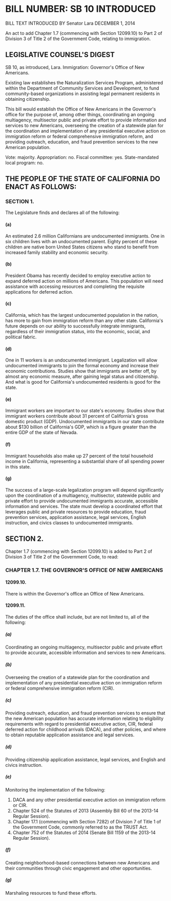 # BILL NUMBER: SB 10 INTRODUCED

BILL TEXT
INTRODUCED BY Senator Lara
DECEMBER 1, 2014

An act to add Chapter 1.7 (commencing with Section 12099.10) to
Part 2 of Division 3 of Title 2 of the Government Code, relating to
immigration.

## LEGISLATIVE COUNSEL'S DIGEST

SB 10, as introduced, Lara. Immigration: Governor's Office of New Americans.

Existing law establishes the Naturalization Services Program,
administered within the Department of Community Services and
Development, to fund community-based organizations in assisting legal
permanent residents in obtaining citizenship.

This bill would establish the Office of New Americans in the
Governor's office for the purpose of, among other things,
coordinating an ongoing multiagency, multisector public and private
effort to provide information and services to new Americans,
overseeing the creation of a statewide plan for the coordination and
implementation of any presidential executive action on immigration
reform or federal comprehensive immigration reform, and providing
outreach, education, and fraud prevention services to the new
American population.

Vote: majority. Appropriation: no. Fiscal committee: yes.
State-mandated local program: no.

## THE PEOPLE OF THE STATE OF CALIFORNIA DO ENACT AS FOLLOWS:

### SECTION 1.

The Legislature finds and declares all of the following:

#### (a)
An estimated 2.6 million Californians are undocumented
immigrants. One in six children lives with an undocumented parent.
Eighty percent of these children are native born United States
citizens who stand to benefit from increased family stability and
economic security.
#### (b)
President Obama has recently decided to employ executive
action to expand deferred action on millions of Americans. This
population will need assistance with accessing resources and
completing the requisite applications for deferred action.
#### (c)
California, which has the largest undocumented population in
the nation, has more to gain from immigration reform than any other
state. California's future depends on our ability to successfully
integrate immigrants, regardless of their immigration status, into
the economic, social, and political fabric.
#### (d)
One in 11 workers is an undocumented immigrant. Legalization
will allow undocumented immigrants to join the formal economy and
increase their economic contributions. Studies show that immigrants
are better off, by almost any economic measure, after gaining legal
status and citizenship. And what is good for California's
undocumented residents is good for the state.
#### (e)
Immigrant workers are important to our state's economy.
Studies show that immigrant workers contribute about 31 percent of
California's gross domestic product (GDP). Undocumented immigrants in
our state contribute about $130 billion of California's GDP, which
is a figure greater than the entire GDP of the state of Nevada.
#### (f)
Immigrant households also make up 27 percent of the total
household income in California, representing a substantial share of
all spending power in this state.
#### (g)
The success of a large-scale legalization program will depend
significantly upon the coordination of a multiagency, multisector,
statewide public and private effort to provide undocumented
immigrants accurate, accessible information and services. The state
must develop a coordinated effort that leverages public and private
resources to provide education, fraud prevention services,
application assistance, legal services, English instruction, and
civics classes to undocumented immigrants.

## SECTION 2.

Chapter 1.7 (commencing with Section 12099.10) is added to
Part 2 of Division 3 of Title 2 of the Government Code, to read:
  
### CHAPTER 1.7.  THE GOVERNOR'S OFFICE OF NEW AMERICANS

#### 12099.10.
There is within the Governor's office an Office of New Americans.

#### 12099.11.
The duties of the office shall include, but are not limited to,
all of the following:

##### (a)
Coordinating an ongoing multiagency, multisector public and
private effort to provide accurate, accessible information and
services to new Americans.
##### (b)
Overseeing the creation of a statewide plan for the
coordination and implementation of any presidential executive action
on immigration reform or federal comprehensive immigration reform
(CIR).
##### (c)
Providing outreach, education, and fraud prevention services
to ensure that the new American population has accurate information
relating to eligibility requirements with regard to presidential
executive action, CIR, federal deferred action for childhood arrivals
(DACA), and other policies, and where to obtain reputable
application assistance and legal services.
##### (d)
Providing citizenship application assistance, legal services,
and English and civics instruction.
##### (e)
Monitoring the implementation of the following:

1. DACA and any other presidential executive action on
immigration reform or CIR.
2. Chapter 524 of the Statutes of 2013 (Assembly Bill 60 of the
2013-14 Regular Session).
3. Chapter 17.1 (commencing with Section 7282) of Division 7 of
Title 1 of the Government Code, commonly referred to as the TRUST
Act.
4. Chapter 752 of the Statutes of 2014 (Senate Bill 1159 of the
2013-14 Regular Session).

##### (f)
Creating neighborhood-based connections between new Americans
and their communities through civic engagement and other
opportunities.
##### (g)
Marshaling resources to fund these efforts.
